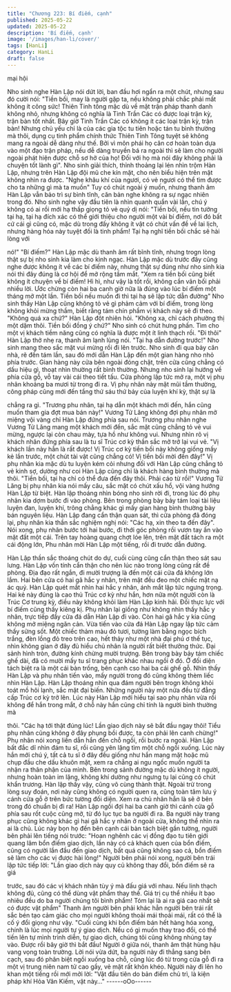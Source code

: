 ```yaml
---
title: "Chương 223: Bí điếm, cạnh"
published: 2025-05-22
updated: 2025-05-22
description: 'Bí điếm, cạnh'
image: '/images/han-li/cover/'
tags: [HanLi]
category: HanLi
draft: false
---
```


mại hội

Nho sinh nghe Hàn Lập nói dứt lời, ban đầu hơi ngẩn ra một chút,
nhưng sau đó cười nói:
"Tiền bối, may là người gặp ta, nếu không phải chắc phải mất
không ít công sức! Thiên Tinh tông mặc dù về mặt trận pháp
thanh danh không nhỏ, nhưng không có nghĩa là Tinh Trần Các có
được loại trận kỳ, trận bàn tốt nhất. Bây giờ Tinh Trần Các có
không ít các loại trận kỳ, trận bàn! Nhưng chủ yếu chỉ là của các
gia tộc tu tiên hoặc tán tu bình thường mà thôi, dụng cụ tinh phẩm
chính thức Thiên Tinh Tông tuyệt sẽ không mang ra ngoài dễ
dàng như thế. Bởi vì môn phái họ căn cơ hoàn toàn dựa vào một
đạo trận pháp, nếu dễ dàng truyền bá ra ngoài thì sẽ làm cho
người ngoài phát hiện được chỗ sơ hở của họ! Đối với họ mà nói
đây không phải là chuyện tốt lành gì".
Nho sinh giải thích, thỉnh thoảng lại lén nhìn trộm Hàn Lập, nhưng
trên Hàn Lập đội mũ che kín mặt, cho nên biểu hiện trên mặt
không nhìn ra được.
"Nghe khâu khí của ngươi, có vẻ ngươi có thể tìm được cho ta
những gì mà ta muốn" Tuy có chút ngoài ý muốn, nhưng thanh
âm Hàn Lập vẫn bảo trì sự bình tĩnh, căn bản nghe không ra sự
ngạc nhiên trong đó.
Nho sinh nghe vậy đầu tiên là nhìn quanh quẩn vài lần, chú ý
không có ai rồi mới hạ thấp giọng tỏ vẻ quỷ dị nói:
"Tiền bối, nếu tin tưởng tại hạ, tại hạ đích xác có thể giới thiệu cho
người một vài bí điếm, nơi đó bất cứ cái gì cũng có, mặc dù trong
đấy không ít vật có chút vấn đề về lai lịch, nhưng hàng hóa này
tuyệt đối là tinh phẩm! Tại hạ nghĩ tiền bối chắc sẽ hài lòng với

nó!"
"Bí điếm?"
Hàn Lập mặc dù thanh âm rất bĩnh tĩnh, nhưng trogn lòng thật sự
bị nho sinh kia làm cho kinh ngạc.
Hàn Lập mặc dù trước đây cũng nghe được không ít về các bí
điếm này, nhưng thật sự đúng như nho sinh kia nói thì đây đúng
là cơ hội để mở rộng tầm mắt.
"Xem ra tiền bối cũng biết không ít chuyện về bí điếm! Hì hì, như
vậy là tốt rồi, không cần vãn bối phải nhiều lời. Ước chừng còn hai
ba canh giờ nữa là đúng vào lúc bí điếm một tháng mở một lần.
Tiền bối nếu muốn đi thì tại hạ sẽ lập tức dẫn đường"
Nho sinh thấy Hàn Lập cũng không tỏ vẻ gì phảm cảm với bí
điếm, trong lòng không khỏi mừng thầm, biết rằng tám chín phầm
vị khách này sẽ đi theo.
"Không quá xa chứ?" Hàn Lập đột nhiên hỏi.
"Không xa, chỉ cách phường thị một dặm thôi. Tiền bối đồng ý
chứ?" Nho sinh có chút hưng phấn. Tìm cho một vị khách tiềm
năng cũng có nghĩa là được một ít linh thạch rồi.
"Đi thôi" Hàn Lập thở nhẹ ra, thanh âm lạnh lùng nói.
"Tại hạ dẫn đường trước!" Nho sinh mang theo sắc mặt vui mừng
rồi đi lên trước.
Nho sinh đi qua bảy căn nhà, rẽ đến tám lần, sau đó mới dẫn Hàn
Lập đến một gian hàng nho nhỏ phía trước. Gian hàng này cửa
bên ngoài đóng chặt, trên cửa cũng chẳng có dấu hiệu gì, thoạt
nhìn thường rất bình thường.
Nhưng nho sinh lại hướng về phía cửa gỗ, vỗ tay vài cái theo tiết
tấu. Cửa phòng lập tức mở ra, một vị phụ nhân khoảng ba mươi
từ trong đi ra. Vị phụ nhân này mặt mũi tầm thường, công pháp
cũng mới đến tầng thứ sáu thứ bảy của luyện khí kỳ, thật sự là

chẳng ra gì.
"Trương phu nhân, tại hạ dẫn một khách mới đến, hắn cũng muốn
tham gia đợt mua bán này!" Vương Tử Lăng không đợi phụ nhân
mở miệng vội vàng chỉ Hàn Lập đứng phía sau nói.
Trương phu nhân nghe Vương Tử Lăng mang một khách mới
đến, sắc mặt cũng chẳng tỏ vẻ vui mừng, ngược lại còn chau
mày, tựa hồ như không vui. Nhưng nhìn rõ vị khách nhân đứng
phía sau là tu sĩ Trúc cơ kỳ thần sắc mở trở lại vui vẻ.
"Vị khách lần này hẳn là rất được! Vị Trúc cơ kỳ tiền bối này
không giống mấy kẻ lần trước, một chút tài vật cũng chẳng có! Vị
tiền bối mời đến đây!" Vị phụ nhân kia mặc dù tu luyện kém cỏi
nhưng đối với Hàn Lập cũng chẳng tỏ vẻ kinh sợ, dường như coi
Hàn Lập cũng chỉ là khách hàng bình thường mà thôi.
"Tiền bối, tại hạ chỉ có thể đưa đến đây thôi. Phải cáo từ rồi!"
Vương Tử Lăng bị phụ nhân kia nói mấy câu, sắc mặt có chút xấu
hổ, vội vàng hướng Hàn Lập từ biệt.
Hàn lập thoáng nhìn bóng nho sinh rời đi, trong lúc đó phụ nhân
kia dợm bước đi vào phòng.
Bên trong phòng bày bảy tám loại tài liệu luyện đan, luyện khí,
trông chẳng khác gì mấy gian hàng bình thường bày bán nguyên
liệu.
Hàn Lập đang cẩn thận quan sát, thì cửa phòng đã đóng lại, phụ
nhân kia thần sắc nghiệm nghị nói:
"Các hạ, xin theo ta đến đây".
Nói xong, phụ nhân bước tới hai bước, đi thới góc phòng rồi vươn
tay ấn vào mặt đất một cái.
Trên tay hoàng quang chợt lóe lên, trên mặt đất tách ra một cái
động lớn, Phu nhân mời Hàn Lập một tiếng, rồi đi trước dẫn
đường.

Hàn Lập thần sắc thoáng chút do dự, cuối cùng cũng cẩn thận
theo sát sau lưng.
Hàn Lập vốn tính cẩn thận cho nên lúc nào trong lòng cũng rất đề
phòng.
Địa đạo rất ngắn, đi mười trượng là đến một cái cửa đá không lớn
lắm. Hai bên cửa có hai gã hắc y nhân, trên mặt đều đeo một
chiếc mặt nạ ác quỷ.
Hàn Lập quét mắt nhìn hai hắc y nhân, ánh mắt lập tức ngưng
trọng. Hai kẻ này đúng là cao thủ Trúc cơ kỳ như hắn, hơn nữa
một người còn là Trúc Cơ trung kỳ, điều này không khỏi làm Hàn
Lập kinh hãi. Đối thực lực với bí điếm cũng thấy kiêng kị.
Phụ nhân lại giống như không nhìn thấy hắc y nhân, trực tiếp đẩy
cửa đá dẫn Hàn Lập đi vào. Còn hai gã hắc y kia cũng không mở
miệng ngăn cản.
Vừa tiến vào cửa đá Hàn Lập ngay lập tức cảm thấy sửng sốt.
Một chiếc thảm màu đỏ tươi, tường làm bằng ngọc bích trắng,
đèn lồng đỏ treo trên cao, hết thảy như một nhà đại phú ơ thế tục,
nhìn không gian ở đây đủ hiểu chủ nhân là người rất biết thưởng
thức.
Đại sảnh hình tròn, đường kính chừng mười trượng. Bên trong
bày bảy tám chiếc ghế dài, đã có mười mấy tu sĩ trang phục khác
nhau ngồi ở đó. Ở đối diện tách biệt ra là một cái bàn trống, bên
cạnh cso hai ba cái ghế gỗ.
Nhìn thấy Hàn Lập và phụ nhân tiến vào, mấy người trong đó
cũng không thèm liếc nhìn Hàn Lập.
Hàn Lập thoáng nhìn qua đám người bên trogn không khỏi toát
mồ hôi lạnh, sắc mặt đại biến. Những người này một nửa đều từ
đẳng cấp Trúc cơ kỳ trở lên.
Lúc này Hàn Lập mới hiểu tại sao phụ nhân vừa rồi không để hắn
trong mắt, ở chỗ này hắn cũng chỉ tính là người bình thường mà

thôi.
"Các hạ tới thật đúng lúc! Lần giao dịch này sẽ bắt đầu ngay thôi!
Tiểu phụ nhân cũng không ở đây phụng bồi được, ta còn phải lên
canh chừng!" Phụ nhân nói xong liền dẫn hắn đến chỗ ngồi, rồi
bước ra ngoài.
Hàn Lập bất đắc dĩ nhìn đám tu sĩ, rồi cũng yên lặng tìm một chỗ
ngồi xuống.
Lúc này hắn mới chú ý, tất cả tu sĩ ở đây đều giống như hắn
mang mặt hoặc mũ chụp đầu che dấu khuôn mặt, xem ra chẳng
ai ngu ngốc muốn người ta nhận ra thân phận của mình.
Bên trong sảnh đường mặc dù không ít người, nhưng hoàn toàn
im lặng, không khí dường như ngưng tụ lại cũng có chút khẩn
trương.
Hàn lập thấy vậy, cũng vô cùng thành thật. Ngoài trừ trong lòng
suy đoán, nơi này cũng không có người quen ra, cũng toàn tâm
lưu ý cánh cửa gỗ ở trên bức tường đối diện. Xem ra chủ nhân
hẳn là sẽ ở bên trong đó chuẩn bị đi ra!
Hàn Lập ngồi đợi hai ba canh giờ thì cánh cửa gỗ phía sau rốt
cuộc cũng mở, từ đó lục tục ba người đi ra.
Ba người này trang phục cũng không khác gì hai gã hắc y nhân ở
ngoài cửa, không thể nhìn ra ai là chủ.
Lúc này bọn họ đến bên cạnh cái bàn tách biệt gần tường, người
bên phải lên tiếng nói trước:
"Hoan nghênh các vị đồng đạo tu tiên giới quang lâm bổn điếm
giao dịch, lần này có cả khách quen của bổn điếm, cũng có người
lần đầu đến giao dịch, bất quá cũng không sao cả, bổn điếm sẽ
làm cho các vị được hài lòng!"
Người bên phải nói xong, người bên trái lập tức tiếp lời:
"Lần giao dịch này quy củ không thay đổi, bổn điếm sẽ ra giá

trước, sau đó các vị khách nhân tùy ý mà đấu giá với nhau. Nếu
linh thạch không đủ, cũng có thể dùng vật phẩm thay thế. Giá trị
cụ thể nhiều ít bao nhiêu đều do ba người chúng tôi bình phẩm!
Tóm lại là ai ra giá cao nhất sẽ có được vật phẩm" Thanh âm
người bên phải khác hẳn người bên trái rất sắc bén tạo cảm giác
cho mọi người không thoải mái thoải mái, rất có thể là cố ý đổi
giọng như vậy.
"Cuối cùng khi bổn điếm bán hết hàng hóa xong, chính là lúc mọi
người tự ý giao dịch. Nếu có gì muốn thay trao đổi, có thể tiến lên
tự mình trình diễn, tự giao dịch, chúng tôi cũng không nhúng tay
vào. Được rồi bây giờ thì bắt đầu!
Người ở giữa nói, thanh âm thật hùng hậu vang vọng toàn trường.
Lời nói vừa dứt, ba người này đi thẳng sang bên cạch, sau đó
phân biệt ngồi xuống ba chỗ, cũng lúc đó từ trong cửa gỗ đi ra
một vị trung niên nam tử cao gầy, vẻ mặt rất khôn khéo.
Người này đi lên ho khan một tiếng rồi mới mởi lời:
"Vật đầu tiên do bản điếm chủ trì, là kiện pháp khí Hỏa Vân Kiếm,
vật này…"
------oOo------
